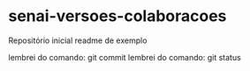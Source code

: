# senai-versoes-colaboracoes
Repositório inicial
readme de exemplo


lembrei do comando: git commit
lembrei do comando: git status


